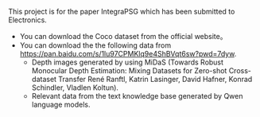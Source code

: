 This project is for the paper IntegraPSG which has been submitted to Electronics. 
- You can download the Coco dataset from the official website。
- You can download the the following data from https://pan.baidu.com/s/1lu97CPMKlq9e4ShBVqt6sw?pwd=7dyw.
  * Depth images generated by using MiDaS (Towards Robust Monocular Depth Estimation: Mixing Datasets for Zero-shot Cross-dataset Transfer
René Ranftl, Katrin Lasinger, David Hafner, Konrad Schindler, Vladlen Koltun).
  * Relevant data from the text knowledge base generated by Qwen language models.
